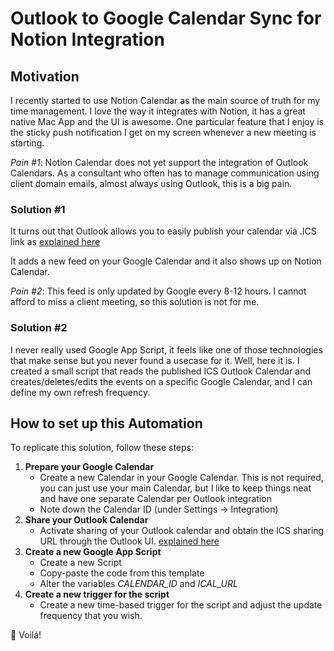 
# Outlook to Google Calendar Sync for Notion Integration

## Motivation

I recently started to use Notion Calendar as the main source of truth for my time management. I love the way it integrates with Notion, it has a great native Mac App and the UI is awesome. One particular feature that I enjoy is the sticky push notification I get on my screen whenever a new meeting is starting.

*Pain #1*: Notion Calendar does not yet support the integration of Outlook Calendars. As a consultant who often has to manage communication using client domain emails, almost always using Outlook, this is a big pain.

### Solution #1

It turns out that Outlook allows you to easily publish your calendar via .ICS link as [explained here](https://support.microsoft.com/en-gb/office/share-your-calendar-in-outlook-com-0fc1cb48-569d-4d1e-ac20-5a9b3f5e6ff2)

It adds a new feed on your Google Calendar and it also shows up on Notion Calendar. 

*Pain #2*: This feed is only updated by Google every 8-12 hours. I cannot afford to miss a client meeting, so this solution is not for me.

### Solution #2

I never really used Google App Script, it feels like one of those technologies that make sense but you never found a usecase for it. Well, here it is.
I created a small script that reads the published ICS Outlook Calendar and creates/deletes/edits the events on a specific Google Calendar, and I can define my own refresh frequency.

## How to set up this Automation

To replicate this solution, follow these steps:

1. **Prepare your Google Calendar**
	* Create a new Calendar in your Google Calendar. This is not required, you can just use your main Calendar, but I like to keep things neat and have one separate Calendar per Outlook integration
	* Note down the Calendar ID (under Settings -> Integration)
2. **Share your Outlook Calendar**
	* Activate sharing of your Outlook calendar and obtain the ICS sharing URL through the Outlook UI. [explained here](https://support.microsoft.com/en-gb/office/share-your-calendar-in-outlook-com-0fc1cb48-569d-4d1e-ac20-5a9b3f5e6ff2)
3. **Create a new Google App Script**
	* Create a new Script
	* Copy-paste the code from this template
	* Alter the variables *CALENDAR_ID* and *ICAL_URL*
4. **Create a new trigger for the script**
	* Create a new time-based trigger for the script and adjust the update frequency that you wish.

🎉 Voilá!
